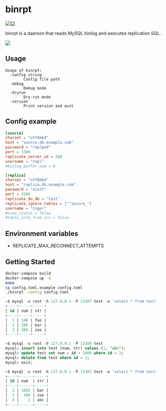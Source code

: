 # binrpt

[![CI](https://github.com/winebarrel/binrpt/actions/workflows/ci.yml/badge.svg)](https://github.com/winebarrel/binrpt/actions/workflows/ci.yml)

binrpt is a daemon that reads MySQL binlog and executes replication SQL.

![](https://user-images.githubusercontent.com/117768/96328810-c9f47980-1081-11eb-93f5-c00cad75e474.png)

## Usage

```
Usage of binrpt:
  -config string
    	Config file path
  -debug
    	Debug mode
  -dryrun
    	Dry-run mode
  -version
    	Print version and exit
```

## Config example

```toml
[source]
charset = "utf8mb4"
host = "source.db.example.com"
password = "replpwd"
port = 3306
replicate_server_id = 100
username = "repl"
#binlog_buffer_num = 0

[replica]
charset = "utf8mb4"
host = "replica.db.example.com"
password = "scott"
port = 3306
replicate_do_db = "test"
replicate_ignore_tables = ["^secure_"]
username = "tiger"
#save_status = false
#table_info_from_src = false
```

## Environment variables

* REPLICATE_MAX_RECONNECT_ATTEMPTS

## Getting Started

```sh
docker-compose build
docker-compose up -d
make
cp config.toml.example config.toml
./binrpt -config config.toml
 ```

 ```sql
~$ mysql -u root -h 127.0.0.1 -P 13307 test -e 'select * from test'
+----+-----+-----+
| id | num | str |
+----+-----+-----+
|  1 | 100 | foo |
|  2 | 200 | bar |
|  3 | 300 | zoo |
+----+-----+-----+

~$ mysql -u root -h 127.0.0.1 -P 13306 test
mysql> insert into test (num, str) values (1, "abc");
mysql> update test set num = id + 1000 where id = 2;
mysql> delete from test where id = 1;
mysql> exit;

~$ mysql -u root -h 127.0.0.1 -P 13307 test -e 'select * from test'
+----+------+-----+
| id | num  | str |
+----+------+-----+
|  2 | 1002 | bar |
|  3 |  300 | zoo |
|  4 |    1 | abc |
+----+------+-----+
```
